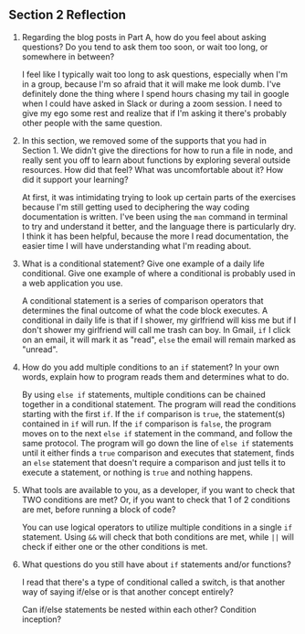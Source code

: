 ## Section 2 Reflection

1. Regarding the blog posts in Part A, how do you feel about asking questions? Do you tend to ask them too soon, or wait too long, or somewhere in between?

   I feel like I typically wait too long to ask questions, especially when I'm in a group, because I'm so afraid that it will make me look dumb. I've definitely done the thing where I spend hours chasing my tail in google when I could have asked in Slack or during a zoom session. I need to give my ego some rest and realize that if I'm asking it there's probably other people with the same question.

1. In this section, we removed some of the supports that you had in Section 1. We didn't give the directions for how to run a file in node, and really sent you off to learn about functions by exploring several outside resources. How did that feel? What was uncomfortable about it? How did it support your learning?

   At first, it was intimidating trying to look up certain parts of the exercises because I'm still getting used to deciphering the way coding documentation is written. I've been using the `man` command in terminal to try and understand it better, and the language there is particularly dry. I think it has been helpful, because the more I read documentation, the easier time I will have understanding what I'm reading about.

1. What is a conditional statement? Give one example of a daily life conditional. Give one example of where a conditional is probably used in a web application you use.

   A conditional statement is a series of comparison operators that determines the final outcome of what the code block executes. A conditional in daily life is that if I shower, my girlfriend will kiss me but if I don't shower my girlfriend will call me trash can boy. In Gmail, `if` I click on an email, it will mark it as "read", `else` the email will remain marked as "unread".

1. How do you add multiple conditions to an `if` statement? In your own words, explain how to program reads them and determines what to do.

   By using `else if` statements, multiple conditions can be chained together in a conditional statement. The program will read the conditions starting with the first `if`. If the `if` comparison is `true`, the statement(s) contained in `if` will run. If the `if` comparison is `false`, the program moves on to the next `else if` statement in the command, and follow the same protocol. The program will go down the line of `else if` statements until it either finds a `true` comparison and executes that statement, finds an `else` statement that doesn't require a comparison and just tells it to execute a statement, or nothing is `true` and nothing happens.

1. What tools are available to you, as a developer, if you want to check that TWO conditions are met? Or, if you want to check that 1 of 2 conditions are met, before running a block of code?

   You can use logical operators to utilize multiple conditions in a single `if` statement. Using `&&` will check that both conditions are met, while `||` will check if either one or the other conditions is met.

1. What questions do you still have about `if` statements and/or functions?

   I read that there's a type of conditional called a switch, is that another way of saying if/else or is that another concept entirely?

   Can if/else statements be nested within each other? Condition inception?
